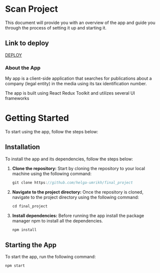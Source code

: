 # Scan Project

This document will provide you with an overview of the app and guide you through the process of setting it up and starting it.

## Link to deploy
[DEPLOY](https://scan-project-kappa.vercel.app/)

### **About the App** 
My app is a client-side application that searches for publications about a company (legal entity) in the media using its tax identification number.

The app is built using React Redux Toolkit and utilizes several UI frameworks

# Getting Started
To start using the app, follow the steps below:

## Installation
To install the app and its dependencies, follow the steps below:
1.  **Clone the repository:** 
	Start by cloning the repository to your local machine using the following command:
	```cpp
	git clone https://github.com/helga-umrikh/final_project
	```
2.  **Navigate to the project directory:**
	Once the repository is cloned, navigate to the project directory using the following command:
	```cpp
	cd final_project
	```
3. **Install dependencies:**
	Before running the app install the package manager npm to install all the dependencies. 
	```cpp
	npm install
	```
	
## Starting the App

To start the app, run the following command:
```cpp
npm start
```
